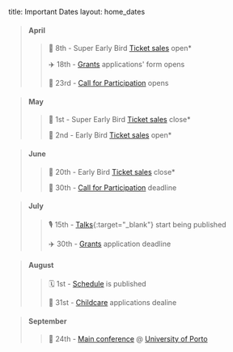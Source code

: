 title: Important Dates
layout: home_dates


> #### April
>
> > 🎫 8th - Super Early Bird [Ticket sales](/tickets/) open*
> >
> > ✈️ 18th - [Grants](/information/grants/) applications' form opens
> >
> > 🎤 23rd - [Call for Participation](/talks/cfp/) opens

<span></span>

> #### May
>
> > 🎫 1st - Super Early Bird [Ticket sales](/tickets/) close*
> > 
> > 🎫 2nd - Early Bird [Ticket sales](/tickets/) open*


<span></span>

> #### June
>
> > 🎫 20th - Early Bird [Ticket sales](/tickets/) close*
> > 
> > 🎤 30th - [Call for Participation](/talks/cfp/) deadline

<span></span>

> #### July
>
> > 🎙 15th - [Talks](https://twitter.com/pyconeurope){:target="_blank"} start being published
> >
> > ✈️ 30th - [Grants](/information/grants/) application deadline

<span></span>

> #### August
>
> > 🗓 1st - [Schedule](/talks/schedule/) is published
> >
> > 👶 31st - [Childcare](/information/hospitality/#childcare) applications dealine

<span></span>

> #### September
>
> > 🎪 24th - [Main conference](/talks/schedule/) @ [University of Porto](/information/venue/)

